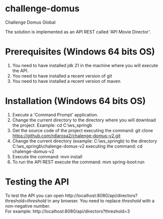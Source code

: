 # challenge-domus
Challenge Domus Global

The solution is implemented as an API REST called 'API Movie Director'.

# Prerequisites (Windows 64 bits OS)

1. You need to have installed jdk 21 in the machine where you will execute the API.
2. You need to have installed a recent version of git
3. You need to have installed a recent version of maven 

# Installation (Windows 64 bits OS)

1. Execute a 'Command Prompt' application.
2. Change the current directory to the directory where you will download the project.
   Example: cd C:\ws_springb
3. Get the source code of the project executing the command: git clone https://github.com/rdlarosa2/chalenge-domus-v2.git
4. Change the current directory (example: C:\ws_springb) to the directory C:\ws_springb\chalenge-domus-v2 
executing the command: cd chalenge-domus-v2  
5. Execute the command: mvn install
6. To run the API REST execute the command: mvn spring-boot:run 

# Testing the API

To test the API you can open http://localhost:8080/api/directors?threshold=<i>threshold</i> in any browser.
You need to replace <i>threshold</i> with a non-negative number.   
For example: http://localhost:8080/api/directors?threshold=3

